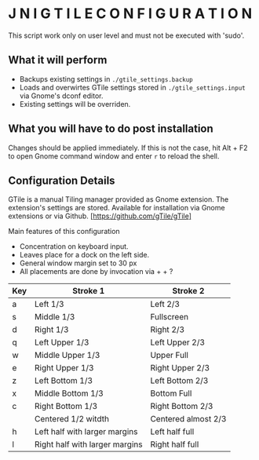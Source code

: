 J N I   G T I L E   C O N F I G U R A T I O N 
=============================================

This script work only on user level and must not be executed with 'sudo'.

## What it will perform
* Backups existing settings in `./gtile_settings.backup`
* Loads and overwirtes GTile settings stored in `./gtile_settings.input` via Gnome's dconf editor. 
* Existing settings will be overriden.


## What you will have to do post installation
Changes should be applied immediately.
If this is not the case, hit Alt + F2 to open Gnome command window and enter `r` to reload the 
shell.


## Configuration Details

GTile is a manual Tiling manager provided as Gnome extension. The extension's settings are stored. Available for installation via Gnome extensions or via Github.
[https://github.com/gTile/gTile]

Main features of this configuration
* Concentration on keyboard input.
* Leaves place for a dock on the left side.
* General window margin set to 30 px
* All placements are done by invocation via <Ctrl> + <Alt> + ?

| Key   | Stroke 1                        | Stroke 2         |
| ----- | ------------------------------- | ---------------- |
| a     | Left 1/3                        | Left 2/3         | 
| s     | Middle 1/3                      | Fullscreen       | 
| d     | Right 1/3                       | Right 2/3        | 
| q     | Left Upper 1/3                  | Left Upper 2/3   | 
| w     | Middle Upper 1/3                | Upper Full       | 
| e     | Right Upper 1/3                 | Right Upper 2/3  | 
| z     | Left Bottom 1/3                 | Left Bottom 2/3  | 
| x     | Middle Bottom 1/3               | Bottom Full      | 
| c     | Right Bottom 1/3                | Right Bottom 2/3 | 
| <Space> | Centered 1/2 witdth             | Centered almost 2/3 |
| h     | Left half with larger margins   | Left half full |
| l     | Right half with larger margins  | Right half full |